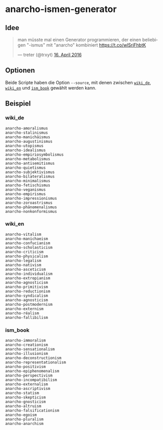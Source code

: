 # anarcho-ismen-generator

## Idee

<blockquote class="twitter-tweet" data-lang="de"><p lang="de" dir="ltr">man müsste mal einen Generator programmieren, der einen beliebigen &quot;-ismus&quot; mit &quot;anarcho&quot; kombiniert <a 
href="https://t.co/wlSriFhbtK">https://t.co/wlSriFhbtK</a></p>&mdash; treter (@trxyt) <a href="https://twitter.com/trxyt/status/721423691830177796">16. April 2016</a></blockquote>
<script async src="//platform.twitter.com/widgets.js" charset="utf-8"></script>

## Optionen

Beide Scripte haben die Option `--source`, mit denen zwischen [`wiki_de`](https://de.wikipedia.org/wiki/-ismus), [`wiki_en`](https://en.wikipedia.org/wiki/Glossary_of_philosophy) und [`ism_book`](http://www.ismbook.com/ismlist.html) gewählt werden kann.

## Beispiel

### wiki_de

```
anarcho-amoralismus
anarcho-stalinismus
anarcho-manichäismus
anarcho-augustinismus
anarcho-utopismus
anarcho-idealismus
anarcho-empiriosymbolismus
anarcho-metabolismus
anarcho-antisemitismus
anarcho-quietismus
anarcho-subjektivismus
anarcho-bilateralismus
anarcho-minimalismus
anarcho-fetischismus
anarcho-veganismus
anarcho-empirismus
anarcho-impressionismus
anarcho-zoroastrismus
anarcho-phänomenalismus
anarcho-nonkonformismus
```

### wiki_en

```
anarcho-vitalism
anarcho-manichaeism
anarcho-confucianism
anarcho-scholasticism
anarcho-criticism
anarcho-physicalism
anarcho-legalism
anarcho-nativism
anarcho-asceticism
anarcho-individualism
anarcho-extropianism
anarcho-agnosticism
anarcho-primitivism
anarcho-reductionism
anarcho-syndicalism
anarcho-agnosticism
anarcho-postmodernism
anarcho-externism
anarcho-réalism
anarcho-fallibilism
```

### ism_book

```
anarcho-immoralism
anarcho-creationism
anarcho-sensationalism
anarcho-illusionism
anarcho-deconstructionism
anarcho-representationalism
anarcho-positivism
anarcho-epiphenomenalism
anarcho-perspectivism
anarcho-incompatibilism
anarcho-externalism
anarcho-ascriptivism
anarcho-statism
anarcho-skepticism
anarcho-gnosticism
anarcho-altruism
anarcho-falsificationism
anarcho-egoism
anarcho-pluralism
anarcho-anarchism
```